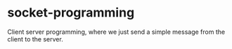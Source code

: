 # socket-programming
Client server programming, where we just send a simple message from the client to the server.
